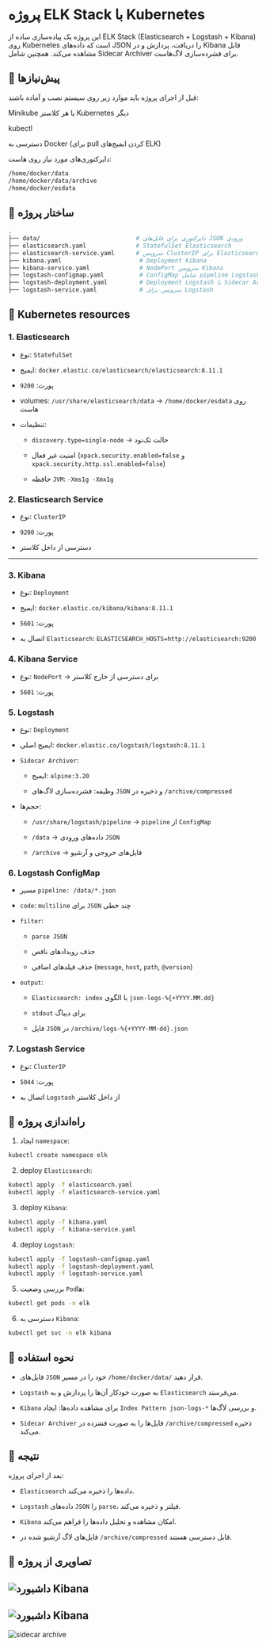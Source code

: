 # پروژه ELK Stack با Kubernetes
این پروژه یک پیاده‌سازی ساده از ELK Stack (Elasticsearch + Logstash + Kibana) روی Kubernetes است که داده‌های JSON را دریافت، پردازش و در Kibana قابل مشاهده می‌کند. همچنین شامل Sidecar Archiver برای فشرده‌سازی لاگ‌هاست.

## 🔹 پیش‌نیازها
قبل از اجرای پروژه باید موارد زیر روی سیستم نصب و آماده باشند:

Minikube
 یا هر کلاستر Kubernetes دیگر

kubectl

دسترسی به Docker (برای pull کردن ایمیج‌های ELK)

دایرکتوری‌های مورد نیاز روی هاست:
```bash
/home/docker/data
/home/docker/data/archive
/home/docker/esdata
```

## 🔹 ساختار پروژه
```bash
.
├── data/                           # دایرکتوری برای فایل‌های JSON ورودی
├── elasticsearch.yaml              # StatefulSet Elasticsearch
├── elasticsearch-service.yaml      # سرویس ClusterIP برای Elasticsearch
├── kibana.yaml                      # Deployment Kibana
├── kibana-service.yaml              # NodePort سرویس Kibana
├── logstash-configmap.yaml          # ConfigMap شامل pipeline Logstash
├── logstash-deployment.yaml         # Deployment Logstash با Sidecar Archiver
├── logstash-service.yaml            # سرویس برای Logstash
```

## 🔹 Kubernetes resources
### 1. Elasticsearch

- نوع: ```StatefulSet```

- ایمیج: ```docker.elastic.co/elasticsearch/elasticsearch:8.11.1```

- پورت: ```9200```

- volumes: ```/usr/share/elasticsearch/data``` → ```/home/docker/esdata``` روی هاست

- تنظیمات:

  - ```discovery.type=single-node``` → حالت تک‌نود

  - امنیت غیر فعال (```xpack.security.enabled=false``` و ```xpack.security.http.ssl.enabled=false```)

  - حافظه ```JVM```: ```-Xms1g -Xmx1g```

### 2. Elasticsearch Service

- نوع: ```ClusterIP```

- پورت: ```9200```

- دسترسی از داخل کلاستر

------- 
### 3. Kibana

- نوع: ```Deployment```

- ایمیج: ```docker.elastic.co/kibana/kibana:8.11.1```

- پورت: ```5601```

- اتصال به ```Elasticsearch```: ```ELASTICSEARCH_HOSTS=http://elasticsearch:9200```

### 4. Kibana Service

- نوع: ```NodePort``` → برای دسترسی از خارج کلاستر

- پورت: ```5601```


### 5. Logstash

- نوع: ```Deployment```

- ایمیج اصلی: ```docker.elastic.co/logstash/logstash:8.11.1```

- ```Sidecar Archiver```:

  - ایمیج: ```alpine:3.20```

  - وظیفه: فشرده‌سازی لاگ‌های ```JSON``` و ذخیره در ```/archive/compressed```

- حجم‌ها:

  - ```/usr/share/logstash/pipeline``` → ```pipeline``` از ```ConfigMap```

  - ```/data``` → داده‌های ورودی ```JSON```

  - ```/archive``` → فایل‌های خروجی و آرشیو

### 6. Logstash ConfigMap

- مسیر ```pipeline: /data/*.json```

- ```code```: ```multiline``` برای ```JSON``` چند خطی

- ```filter```:

  - ```parse JSON```

  - حذف رویدادهای ناقص

  - حذف فیلدهای اضافی (```message```, ```host```, ```path```, ```@version```)

- ```output```:

  - ```Elasticsearch: index``` با الگوی ```json-logs-%{+YYYY.MM.dd}```

  - ```stdout``` برای دیباگ

  - فایل ```JSON``` در ```/archive/logs-%{+YYYY-MM-dd}.json```

### 7. Logstash Service

- نوع: ```ClusterIP```

- پورت: ```5044```

- اتصال به ```Logstash``` از داخل کلاستر

## 🔹 راه‌اندازی پروژه
1. ایجاد ```namespace```:
```bash
kubectl create namespace elk
```

2. deploy ```Elasticsearch```:
```bash
kubectl apply -f elasticsearch.yaml
kubectl apply -f elasticsearch-service.yaml
```

3. deploy ```Kibana```:
```bash
kubectl apply -f kibana.yaml
kubectl apply -f kibana-service.yaml
```

4. deploy ```Logstash```:
```bash
kubectl apply -f logstash-configmap.yaml
kubectl apply -f logstash-deployment.yaml
kubectl apply -f logstash-service.yaml
```

5. بررسی وضعیت ```Pod```‌ها:
```bash
kubectl get pods -n elk
```

6. دسترسی به ```Kibana```:
```bash
kubectl get svc -n elk kibana
```

## 🔹 نحوه استفاده
- فایل‌های ```JSON``` خود را در مسیر ```/home/docker/data/``` قرار دهید.

- ```Logstash``` به صورت خودکار آن‌ها را پردازش و به ```Elasticsearch``` می‌فرستد.

- ```Kibana``` برای مشاهده داده‌ها: ایجاد ```Index Pattern json-logs-*``` و بررسی لاگ‌ها.

- ```Sidecar Archiver``` فایل‌ها را به صورت فشرده در ```/archive/compressed``` ذخیره می‌کند.


## 🔹 نتیجه

بعد از اجرای پروژه:

- ```Elasticsearch``` داده‌ها را ذخیره می‌کند.

- ```Logstash``` داده‌های ```JSON``` را ```parse```، فیلتر و ذخیره می‌کند.

- ```Kibana``` امکان مشاهده و تحلیل داده‌ها را فراهم می‌کند.

- فایل‌های لاگ آرشیو شده در ```/archive/compressed``` قابل دسترسی هستند.

## 🔹 تصاویری از پروژه
![داشبورد Kibana](images/kibana-01.png)
-------------
![داشبورد Kibana](images/kibana-02.png)
-------------
![sidecar archive](images/sidecar-container.png)
